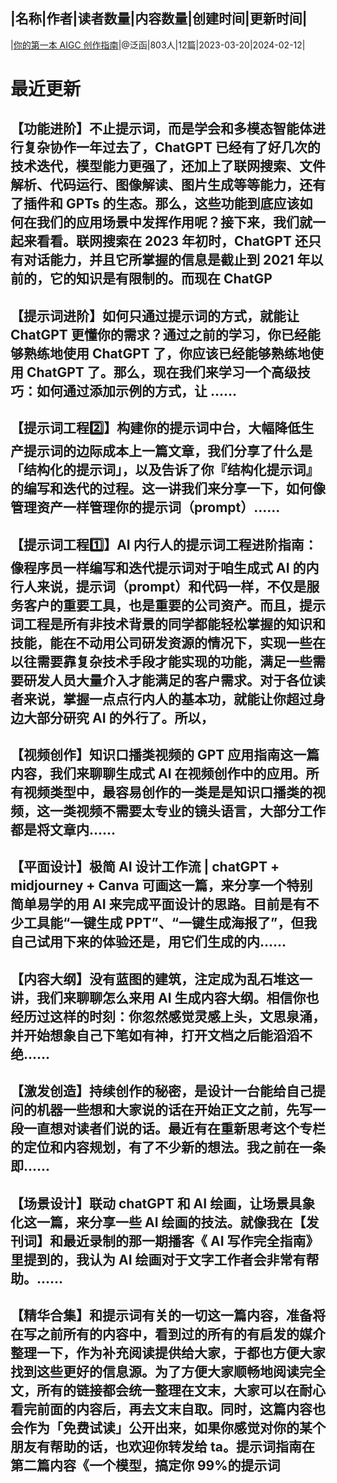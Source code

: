 |名称|作者|读者数量|内容数量|创建时间|更新时间|
---
|[你的第一本 AIGC 创作指南](https://xiaobot.net/p/fanhan?refer=0b133df9-27dc-423b-8101-639049001c13)|@泛函|803人|12篇|2023-03-20|2024-02-12|

# 最近更新
## 【功能进阶】不止提示词，而是学会和多模态智能体进行复杂协作一年过去了，ChatGPT 已经有了好几次的技术迭代，模型能力更强了，还加上了联网搜索、文件解析、代码运行、图像解读、图片生成等等能力，还有了插件和 GPTs 的生态。那么，这些功能到底应该如何在我们的应用场景中发挥作用呢？接下来，我们就一起来看看。联网搜索在 2023 年初时，ChatGPT 还只有对话能力，并且它所掌握的信息是截止到 2021 年以前的，它的知识是有限制的。而现在 ChatGP
## 【提示词进阶】如何只通过提示词的方式，就能让 ChatGPT 更懂你的需求？通过之前的学习，你已经能够熟练地使用 ChatGPT 了，你应该已经能够熟练地使用 ChatGPT 了。那么，现在我们来学习一个高级技巧：如何通过添加示例的方式，让 ......
## 【提示词工程2️⃣】构建你的提示词中台，大幅降低生产提示词的边际成本上一篇文章，我们分享了什么是「结构化的提示词」，以及告诉了你『结构化提示词』的编写和迭代的过程。这一讲我们来分享一下，如何像管理资产一样管理你的提示词（prompt）......
## 【提示词工程1️⃣】AI 内行人的提示词工程进阶指南：像程序员一样编写和迭代提示词对于咱生成式 AI 的内行人来说，提示词（prompt）和代码一样，不仅是服务客户的重要工具，也是重要的公司资产。而且，提示词工程是所有非技术背景的同学都能轻松掌握的知识和技能，能在不动用公司研发资源的情况下，实现一些在以往需要靠复杂技术手段才能实现的功能，满足一些需要研发人员大量介入才能满足的客户需求。对于各位读者来说，掌握一点点行内人的基本功，就能让你超过身边大部分研究 AI 的外行了。所以，
## 【视频创作】知识口播类视频的 GPT 应用指南这一篇内容，我们来聊聊生成式 AI 在视频创作中的应用。所有视频类型中，最容易创作的一类是是知识口播类的视频，这一类视频不需要太专业的镜头语言，大部分工作都是将文章内......
## 【平面设计】极简 AI 设计工作流 | chatGPT + midjourney + Canva 可画这一篇，来分享一个特别简单易学的用 AI 来完成平面设计的思路。目前是有不少工具能“一键生成 PPT”、“一键生成海报了”，但我自己试用下来的体验还是，用它们生成的内......
## 【内容大纲】没有蓝图的建筑，注定成为乱石堆这一讲，我们来聊聊怎么来用 AI 生成内容大纲。相信你也经历过这样的时刻：你忽然感觉灵感上头，文思泉涌，并开始想象自己下笔如有神，打开文档之后能滔滔不绝......
## 【激发创造】持续创作的秘密，是设计一台能给自己提问的机器一些想和大家说的话在开始正文之前，先写一段一直想对读者们说的话。最近有在重新思考这个专栏的定位和内容规划，有了不少新的想法。我之前在一条即......
## 【场景设计】联动 chatGPT 和 AI 绘画，让场景具象化这一篇，来分享一些 AI 绘画的技法。就像我在【发刊词】和最近录制的那一期播客《 AI 写作完全指南》里提到的，我认为 AI 绘画对于文字工作者会非常有帮助。......
## 【精华合集】和提示词有关的一切这一篇内容，准备将在写之前所有的内容中，看到过的所有的有启发的媒介整理一下，作为补充阅读提供给大家，于都也方便大家找到这些更好的信息源。为了方便大家顺畅地阅读完全文，所有的链接都会统一整理在文末，大家可以在耐心看完前面的内容后，再去文末自取。同时，这篇内容也会作为「免费试读」公开出来，如果你感觉对你的某个朋友有帮助的话，也欢迎你转发给 ta。提示词指南在第二篇内容《一个模型，搞定你 99%的提示词


